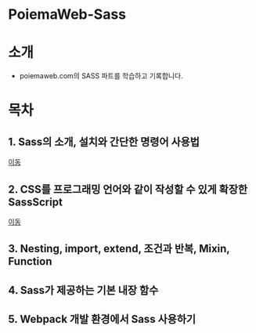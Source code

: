 # PoiemaWeb-Sass

# 소개

- poiemaweb.com의 SASS 파트를 학습하고 기록합니다.

# 목차

## 1. Sass의 소개, 설치와 간단한 명령어 사용법

[이동](./1.%20Sass%EC%9D%98%20%EC%86%8C%EA%B0%9C%2C%20%EC%84%A4%EC%B9%98%EC%99%80%20%EA%B0%84%EB%8B%A8%ED%95%9C%20%EB%AA%85%EB%A0%B9%EC%96%B4%20%EC%82%AC%EC%9A%A9%EB%B2%95.md)

## 2. CSS를 프로그래밍 언어와 같이 작성할 수 있게 확장한 SassScript

[이동](./2.%20CSS%EB%A5%BC%20%ED%94%84%EB%A1%9C%EA%B7%B8%EB%9E%98%EB%B0%8D%20%EC%96%B8%EC%96%B4%EC%99%80%20%EA%B0%99%EC%9D%B4%20%EC%9E%91%EC%84%B1%ED%95%A0%20%EC%88%98%20%EC%9E%88%EA%B2%8C%20%ED%99%95%EC%9E%A5%ED%95%9C%20SassScript.md)

## 3. Nesting, import, extend, 조건과 반복, Mixin, Function

## 4. Sass가 제공하는 기본 내장 함수

## 5. Webpack 개발 환경에서 Sass 사용하기

